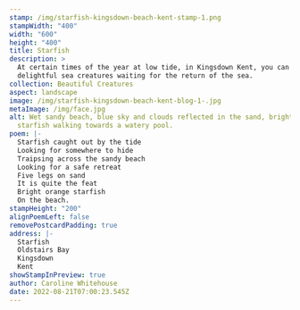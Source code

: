 ```yaml
---
stamp: /img/starfish-kingsdown-beach-kent-stamp-1.png
stampWidth: "400"
width: "600"
height: "400"
title: Starfish
description: >
  At certain times of the year at low tide, in Kingsdown Kent, you can see these
  delightful sea creatures waiting for the return of the sea.
collection: Beautiful Creatures
aspect: landscape
image: /img/starfish-kingsdown-beach-kent-blog-1-.jpg
metaImage: /img/face.jpg
alt: Wet sandy beach, blue sky and clouds reflected in the sand, bright orange
  starfish walking towards a watery pool.
poem: |-
  Starfish caught out by the tide
  Looking for somewhere to hide
  Traipsing across the sandy beach
  Looking for a safe retreat
  Five legs on sand 
  It is quite the feat
  Bright orange starfish
  On the beach.
stampHeight: "200"
alignPoemLeft: false
removePostcardPadding: true
address: |-
  Starfish
  Oldstairs Bay
  Kingsdown 
  Kent
showStampInPreview: true
author: Caroline Whitehouse
date: 2022-08-21T07:00:23.545Z
---
```

